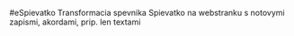 #eSpievatko
Transformacia spevnika Spievatko na webstranku s notovymi zapismi, akordami, prip. len textami
